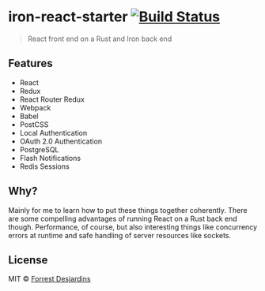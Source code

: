 # iron-react-starter [![Build Status](https://travis-ci.org/fdesjardins/iron-react-starter.svg?branch=master)](https://travis-ci.org/fdesjardins/iron-react-starter)

> React front end on a Rust and Iron back end

## Features
- React
- Redux
- React Router Redux
- Webpack
- Babel
- PostCSS
- Local Authentication
- OAuth 2.0 Authentication
- PostgreSQL
- Flash Notifications
- Redis Sessions

## Why?

Mainly for me to learn how to put these things together coherently. There are some compelling advantages of running React on a Rust back end though. Performance, of course, but also interesting things like concurrency errors at runtime and safe handling of server resources like sockets.

## License

MIT © [Forrest Desjardins](https://github.com/fdesjardins)
